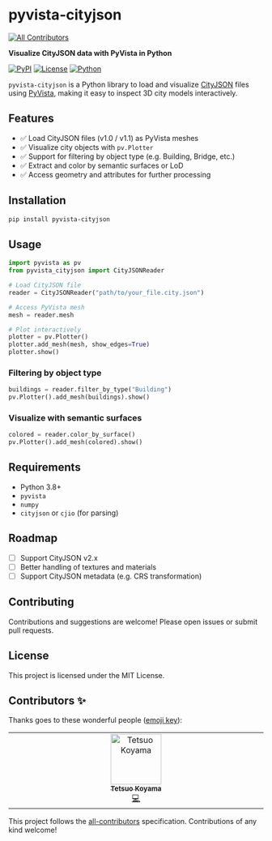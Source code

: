 # pyvista-cityjson
<!-- ALL-CONTRIBUTORS-BADGE:START - Do not remove or modify this section -->
[![All Contributors](https://img.shields.io/badge/all_contributors-1-orange.svg?style=flat-square)](#contributors-)
<!-- ALL-CONTRIBUTORS-BADGE:END -->

**Visualize CityJSON data with PyVista in Python**

[![PyPI](https://img.shields.io/pypi/v/pyvista-cityjson.svg)](https://pypi.org/project/pyvista-cityjson/)
[![License](https://img.shields.io/github/license/yourusername/pyvista-cityjson)](LICENSE)
[![Python](https://img.shields.io/pypi/pyversions/pyvista-cityjson)](https://pypi.org/project/pyvista-cityjson/)

`pyvista-cityjson` is a Python library to load and visualize [CityJSON](https://www.cityjson.org/) files using [PyVista](https://github.com/pyvista/pyvista), making it easy to inspect 3D city models interactively.

## Features

- ✅ Load CityJSON files (v1.0 / v1.1) as PyVista meshes
- ✅ Visualize city objects with `pv.Plotter`
- ✅ Support for filtering by object type (e.g. Building, Bridge, etc.)
- ✅ Extract and color by semantic surfaces or LoD
- ✅ Access geometry and attributes for further processing

## Installation

```bash
pip install pyvista-cityjson
```

## Usage

```python
import pyvista as pv
from pyvista_cityjson import CityJSONReader

# Load CityJSON file
reader = CityJSONReader("path/to/your_file.city.json")

# Access PyVista mesh
mesh = reader.mesh

# Plot interactively
plotter = pv.Plotter()
plotter.add_mesh(mesh, show_edges=True)
plotter.show()
```

### Filtering by object type

```python
buildings = reader.filter_by_type("Building")
pv.Plotter().add_mesh(buildings).show()
```

### Visualize with semantic surfaces

```python
colored = reader.color_by_surface()
pv.Plotter().add_mesh(colored).show()
```

## Requirements

- Python 3.8+
- `pyvista`
- `numpy`
- `cityjson` or `cjio` (for parsing)

## Roadmap

- [ ] Support CityJSON v2.x
- [ ] Better handling of textures and materials
- [ ] Support CityJSON metadata (e.g. CRS transformation)

## Contributing

Contributions and suggestions are welcome! Please open issues or submit pull requests.

## License

This project is licensed under the MIT License.

## Contributors ✨

Thanks goes to these wonderful people ([emoji key](https://allcontributors.org/docs/en/emoji-key)):

<!-- ALL-CONTRIBUTORS-LIST:START - Do not remove or modify this section -->
<!-- prettier-ignore-start -->
<!-- markdownlint-disable -->
<table>
  <tbody>
    <tr>
      <td align="center" valign="top" width="14.28%"><a href="https://github.com/tkoyama010"><img src="https://avatars.githubusercontent.com/u/7513610?v=4?s=100" width="100px;" alt="Tetsuo Koyama"/><br /><sub><b>Tetsuo Koyama</b></sub></a><br /><a href="https://github.com/tkoyama010/pyvista-cityjson/commits?author=tkoyama010" title="Code">💻</a></td>
    </tr>
  </tbody>
</table>

<!-- markdownlint-restore -->
<!-- prettier-ignore-end -->

<!-- ALL-CONTRIBUTORS-LIST:END -->

This project follows the [all-contributors](https://github.com/all-contributors/all-contributors) specification. Contributions of any kind welcome!